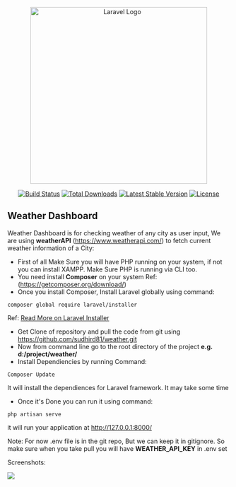 <p align="center"><a href="https://radiclehub.com" target="_blank"><img src="https://encrypted-tbn0.gstatic.com/images?q=tbn:ANd9GcRErCto1cd1ntxD4Lq9tGNwGZnDIWFW1Vd_hgyoj2knARfBCCcwSzzVxcPHQXAYs3lCmPQ&usqp=CAU" width="400" alt="Laravel Logo"></a></p>

<p align="center">
<a href="https://github.com/laravel/framework/actions"><img src="https://github.com/laravel/framework/workflows/tests/badge.svg" alt="Build Status"></a>
<a href="https://packagist.org/packages/laravel/framework"><img src="https://img.shields.io/packagist/dt/laravel/framework" alt="Total Downloads"></a>
<a href="https://packagist.org/packages/laravel/framework"><img src="https://img.shields.io/packagist/v/laravel/framework" alt="Latest Stable Version"></a>
<a href="https://packagist.org/packages/laravel/framework"><img src="https://img.shields.io/packagist/l/laravel/framework" alt="License"></a>
</p>

## Weather Dashboard

Weather Dashboard is for checking weather of any city as user input, We are using **weatherAPI** (https://www.weatherapi.com/) to fetch current weather information of a City:

-   First of all Make Sure you will have PHP running on your system, if not you can install XAMPP. Make Sure PHP is running via CLI too.
-   You need install **Composer** on your system Ref:(https://getcomposer.org/download/)
-   Once you install Composer, Install Laravel globally using command:

```
composer global require laravel/installer
```

Ref: [Read More on Laravel Installer](https://laravel.com/docs/7.x/installation#installing-laravel)

-   Get Clone of repository and pull the code from git using https://github.com/sudhird81/weather.git
-   Now from command line go to the root directory of the project **e.g. d:/project/weather/**
-   Install Dependiencies by running Command:

```
Composer Update
```

It will install the dependiences for Laravel framework. It may take some time

-   Once it's Done you can run it using command:

```
php artisan serve
```

it will run your application at http://127.0.0.1:8000/

Note: For now .env file is in the git repo, But we can keep it in gitignore. So make sure when you take pull you will have **WEATHER_API_KEY** in .env set

Screenshots:

<img src="https://ebullientsoft.com/img/laravel.png">
